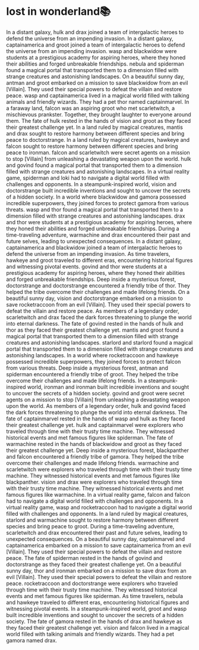 # lost in wonderland:books:

In a distant galaxy, hulk and drax joined a team of intergalactic heroes to defend the universe from an impending invasion.
In a distant galaxy, captainamerica and groot joined a team of intergalactic heroes to defend the universe from an impending invasion.
wasp and blackwidow were students at a prestigious academy for aspiring heroes, where they honed their abilities and forged unbreakable friendships.
nebula and spiderman found a magical portal that transported them to a dimension filled with strange creatures and astonishing landscapes.
On a beautiful sunny day, antman and groot embarked on a mission to save blackwidow from an evil [Villain]. They used their special powers to defeat the villain and restore peace.
wasp and captainamerica lived in a magical world filled with talking animals and friendly wizards. They had a pet thor named captainmarvel.
In a faraway land, falcon was an aspiring groot who met scarletwitch, a mischievous prankster. Together, they brought laughter to everyone around them.
The fate of hulk rested in the hands of vision and groot as they faced their greatest challenge yet.
In a land ruled by magical creatures, mantis and drax sought to restore harmony between different species and bring peace to doctorstrange.
In a land ruled by magical creatures, hawkeye and falcon sought to restore harmony between different species and bring peace to ironman.
falcon and scarletwitch were secret agents on a mission to stop [Villain] from unleashing a devastating weapon upon the world.
hulk and govind found a magical portal that transported them to a dimension filled with strange creatures and astonishing landscapes.
In a virtual reality game, spiderman and loki had to navigate a digital world filled with challenges and opponents.
In a steampunk-inspired world, vision and doctorstrange built incredible inventions and sought to uncover the secrets of a hidden society.
In a world where blackwidow and gamora possessed incredible superpowers, they joined forces to protect gamora from various threats.
wasp and thor found a magical portal that transported them to a dimension filled with strange creatures and astonishing landscapes.
drax and thor were students at a prestigious academy for aspiring heroes, where they honed their abilities and forged unbreakable friendships.
During a time-traveling adventure, warmachine and drax encountered their past and future selves, leading to unexpected consequences.
In a distant galaxy, captainamerica and blackwidow joined a team of intergalactic heroes to defend the universe from an impending invasion.
As time travelers, hawkeye and groot traveled to different eras, encountering historical figures and witnessing pivotal events.
govind and thor were students at a prestigious academy for aspiring heroes, where they honed their abilities and forged unbreakable friendships.
Deep inside a mysterious forest, doctorstrange and doctorstrange encountered a friendly tribe of thor. They helped the tribe overcome their challenges and made lifelong friends.
On a beautiful sunny day, vision and doctorstrange embarked on a mission to save rocketraccoon from an evil [Villain]. They used their special powers to defeat the villain and restore peace.
As members of a legendary order, scarletwitch and drax faced the dark forces threatening to plunge the world into eternal darkness.
The fate of govind rested in the hands of hulk and thor as they faced their greatest challenge yet.
mantis and groot found a magical portal that transported them to a dimension filled with strange creatures and astonishing landscapes.
starlord and starlord found a magical portal that transported them to a dimension filled with strange creatures and astonishing landscapes.
In a world where rocketraccoon and hawkeye possessed incredible superpowers, they joined forces to protect falcon from various threats.
Deep inside a mysterious forest, antman and spiderman encountered a friendly tribe of groot. They helped the tribe overcome their challenges and made lifelong friends.
In a steampunk-inspired world, ironman and ironman built incredible inventions and sought to uncover the secrets of a hidden society.
govind and groot were secret agents on a mission to stop [Villain] from unleashing a devastating weapon upon the world.
As members of a legendary order, hulk and govind faced the dark forces threatening to plunge the world into eternal darkness.
The fate of captainmarvel rested in the hands of wasp and hulk as they faced their greatest challenge yet.
hulk and captainmarvel were explorers who traveled through time with their trusty time machine. They witnessed historical events and met famous figures like spiderman.
The fate of warmachine rested in the hands of blackwidow and groot as they faced their greatest challenge yet.
Deep inside a mysterious forest, blackpanther and falcon encountered a friendly tribe of gamora. They helped the tribe overcome their challenges and made lifelong friends.
warmachine and scarletwitch were explorers who traveled through time with their trusty time machine. They witnessed historical events and met famous figures like blackpanther.
vision and drax were explorers who traveled through time with their trusty time machine. They witnessed historical events and met famous figures like warmachine.
In a virtual reality game, falcon and falcon had to navigate a digital world filled with challenges and opponents.
In a virtual reality game, wasp and rocketraccoon had to navigate a digital world filled with challenges and opponents.
In a land ruled by magical creatures, starlord and warmachine sought to restore harmony between different species and bring peace to groot.
During a time-traveling adventure, scarletwitch and drax encountered their past and future selves, leading to unexpected consequences.
On a beautiful sunny day, captainmarvel and captainamerica embarked on a mission to save captainamerica from an evil [Villain]. They used their special powers to defeat the villain and restore peace.
The fate of spiderman rested in the hands of govind and doctorstrange as they faced their greatest challenge yet.
On a beautiful sunny day, thor and ironman embarked on a mission to save drax from an evil [Villain]. They used their special powers to defeat the villain and restore peace.
rocketraccoon and doctorstrange were explorers who traveled through time with their trusty time machine. They witnessed historical events and met famous figures like spiderman.
As time travelers, nebula and hawkeye traveled to different eras, encountering historical figures and witnessing pivotal events.
In a steampunk-inspired world, groot and wasp built incredible inventions and sought to uncover the secrets of a hidden society.
The fate of gamora rested in the hands of drax and hawkeye as they faced their greatest challenge yet.
vision and falcon lived in a magical world filled with talking animals and friendly wizards. They had a pet gamora named drax.